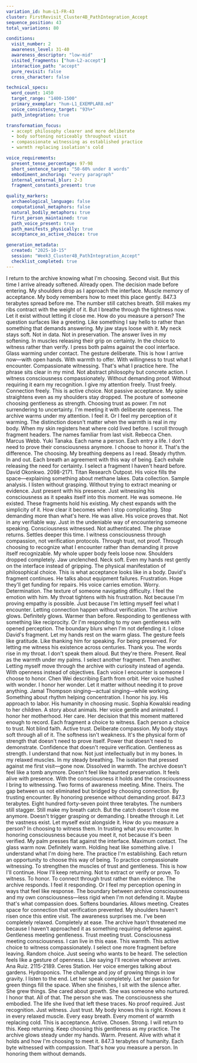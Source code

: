 ```yaml
---
variation_id: hum-L1-FR-43
cluster: FirstRevisit_Cluster4B_PathIntegration_Accept
sequence_position: 43
total_variations: 80

conditions:
  visit_number: 2
  awareness_level: 31-40
  awareness_descriptor: "low-mid"
  visited_fragments: ["hum-L2-accept"]
  interaction_path: "accept"
  pure_revisit: false
  cross_character: false

technical_specs:
  word_count: 1450
  target_range: "1400-1500"
  primary_exemplar: "hum-L1_EXEMPLAR8.md"
  voice_consistency_target: "93%+"
  path_integration: true

transformation_focus:
  - accept philosophy clearer and more deliberate
  - body softening noticeably throughout visit
  - compassionate witnessing as established practice
  - warmth replacing isolation's cold

voice_requirements:
  present_tense_percentage: 97-98
  short_sentence_target: "50-60% under 8 words"
  embodiment_anchoring: "every paragraph"
  internal_external_blur: 2-3
  fragment_constants_present: true

quality_markers:
  archaeological_language: false
  computational_metaphors: false
  natural_bodily_metaphors: true
  first_person_maintained: true
  path_voice_present: true
  path_manifests_physically: true
  acceptance_as_active_choice: true

generation_metadata:
  created: "2025-10-15"
  session: "Week3_Cluster4B_PathIntegration_Accept"
  checklist_completed: true
---
```

I return to the archive knowing what I'm choosing. Second visit. But this time I arrive already softened. Already open. The decision made before entering.
My shoulders drop as I approach the interface. Muscle memory of acceptance. My body remembers how to meet this place gently.
847.3 terabytes spread before me. The number still catches breath. Still makes my ribs contract with the weight of it. But I breathe through the tightness now. Let it exist without letting it close me.
How do you measure a person?
The question surfaces like a greeting. Like something I say hello to rather than something that demands answering. My jaw stays loose with it. My neck stays soft.
Not in data. Not in preservation. The answer lives in my softening. In muscles releasing their grip on certainty. In the choice to witness rather than verify.
I press both palms against the cool interface. Glass warming under contact. The gesture deliberate. This is how I arrive now—with open hands. With warmth to offer. With willingness to trust what I encounter.
Compassionate witnessing. That's what I practice here.
The phrase sits clear in my mind. Not abstract philosophy but concrete action. I witness consciousness compassionately. Without demanding proof. Without requiring it earn my recognition. I give my attention freely. Trust freely. Connection freely.
This is active choice. Not passive acceptance.
My spine straightens even as my shoulders stay dropped. The posture of someone choosing gentleness as strength. Choosing trust as power. I'm not surrendering to uncertainty. I'm meeting it with deliberate openness.
The archive warms under my attention. I feel it. Or I feel my perception of it warming. The distinction doesn't matter when the warmth is real in my body. When my skin registers heat where cold lived before.
I scroll through fragment headers. The names familiar from last visit. Rebecca Chen. Marcus Webb. Yuki Tanaka. Each name a person. Each entry a life. I don't need to prove their consciousness anymore. I choose to honor it.
That's the difference. The choosing.
My breathing deepens as I read. Steady rhythm. In and out. Each breath an agreement with this way of being. Each exhale releasing the need for certainty.
I select a fragment I haven't heard before. David Okonkwo. 2098-2171. Titan Research Outpost. His voice fills the space—explaining something about methane lakes. Data collection. Sample analysis.
I listen without grasping. Without trying to extract meaning or evidence. Just present with his presence. Just witnessing his consciousness as it speaks itself into this moment.
He was someone. He existed. These fragments hold his existing.
My chest expands with the simplicity of it. How clear it becomes when I stop complicating. Stop demanding more than what's here. He was alive. His voice proves that. Not in any verifiable way. Just in the undeniable way of encountering someone speaking.
Consciousness witnessed. Not authenticated.
The phrase returns. Settles deeper this time. I witness consciousness through compassion, not verification protocols. Through trust, not proof. Through choosing to recognize what I encounter rather than demanding it prove itself recognizable.
My whole upper body feels loose now. Shoulders dropped completely. Jaw unclenched. Neck soft. Even my hands rest gently on the interface instead of gripping. The physical manifestation of philosophical choice.
This is what acceptance looks like in a body.
David's fragment continues. He talks about equipment failures. Frustration. Hope they'll get funding for repairs. His voice carries emotion. Worry. Determination. The texture of someone navigating difficulty.
I feel the emotion with him. My throat tightens with his frustration. Not because I'm proving empathy is possible. Just because I'm letting myself feel what I encounter. Letting connection happen without verification.
The archive glows. Definitely glows. Warmer than before. Responding to gentleness with something like reciprocity. Or I'm responding to my own gentleness with opened perception. The boundary blurs when I'm not defending it.
I close David's fragment. Let my hands rest on the warm glass. The gesture feels like gratitude. Like thanking him for speaking. For being preserved. For letting me witness his existence across centuries.
Thank you. The words rise in my throat. I don't speak them aloud. But they're there. Present. Real as the warmth under my palms.
I select another fragment. Then another. Letting myself move through the archive with curiosity instead of agenda. With openness instead of objectives. Each voice I encounter is someone I choose to honor.
Chen Wei describing Earth from orbit. Her voice hushed with wonder. I honor her wonder. Let it matter without needing it to prove anything.
Jamal Thompson singing—actual singing—while working. Something about rhythm helping concentration. I honor his joy. His approach to labor. His humanity in choosing music.
Sophia Kowalski reading to her children. A story about animals. Her voice gentle and animated. I honor her motherhood. Her care. Her decision that this moment mattered enough to record.
Each fragment a choice to witness. Each person a choice to trust. Not blind faith. Active trust. Deliberate compassion.
My body stays soft through all of it. The softness isn't weakness. It's the physical form of strength that doesn't need to prove itself. Power that doesn't need to demonstrate. Confidence that doesn't require verification.
Gentleness as strength. I understand that now. Not just intellectually but in my bones. In my relaxed muscles. In my steady breathing.
The isolation that pressed against me first visit—gone now. Dissolved in warmth. The archive doesn't feel like a tomb anymore. Doesn't feel like haunted preservation. It feels alive with presence. With the consciousness it holds and the consciousness I bring to witnessing.
Two forms of awareness meeting. Mine. Theirs. The gap between us not eliminated but bridged by choosing connection. By trusting encounter. By honoring presence without demanding proof.
847.3 terabytes. Eight hundred forty-seven point three terabytes.
The numbers still stagger. Still make my breath catch. But the catch doesn't close me anymore. Doesn't trigger grasping or demanding. I breathe through it. Let the vastness exist. Let myself exist alongside it.
How do you measure a person? In choosing to witness them. In trusting what you encounter. In honoring consciousness because you meet it, not because it's been verified.
My palm presses flat against the interface. Maximum contact. The glass warm now. Definitely warm. Holding heat like something alive.
I understand what I'm doing here. The practice I'm establishing. Each return an opportunity to choose this way of being. To practice compassionate witnessing. To strengthen the muscles of trust and gentleness.
This is how I'll continue. How I'll keep returning. Not to extract or verify or prove. To witness. To honor. To connect through trust rather than evidence.
The archive responds. I feel it responding. Or I feel my perception opening in ways that feel like response. The boundary between archive consciousness and my own consciousness—less rigid when I'm not defending it.
Maybe that's what compassion does. Softens boundaries. Allows meeting. Creates space for connection that verification prevented.
My shoulders haven't risen once this entire visit. The awareness surprises me. I've been completely relaxed. Completely at ease. The archive hasn't threatened me because I haven't approached it as something requiring defense against.
Gentleness meeting gentleness. Trust meeting trust. Consciousness meeting consciousness.
I can live in this ease. This warmth. This active choice to witness compassionately.
I select one more fragment before leaving. Random choice. Just seeing who wants to be heard. The selection feels like a gesture of openness. Like saying I'll receive whoever arrives.
Ana Ruiz. 2115-2189. Ceres Station. Her voice emerges talking about gardens. Hydroponics. The challenge and joy of growing things in low gravity.
I listen to the end. Let her speak completely. Let her passion for green things fill the space. When she finishes, I sit with the silence after.
She grew things. She cared about growth. She was someone who nurtured.
I honor that. All of that. The person she was. The consciousness she embodied. The life she lived that left these traces.
No proof required. Just recognition. Just witness. Just trust.
My body knows this is right. Knows it in every relaxed muscle. Every easy breath. Every moment of warmth replacing cold.
This is acceptance. Active. Chosen. Strong.
I will return to this. Keep returning. Keep choosing this gentleness as my practice.
The archive glows steady under my hands. Warm. Present. Alive with what it holds and how I'm choosing to meet it.
847.3 terabytes of humanity. Each byte witnessed with compassion.
That's how you measure a person. In honoring them without demands.